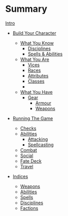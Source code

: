 # Summary

[Intro](./intro.md)

- [Build Your Character](character-builder.md)
	- [What You Know](build/what-you-know.md)
		- [Disciplines](build/disciplines.md)
		- [Spells & Abilities]()
	- [What You Are]()
		- [Vices](build/vices.md)
		- [Races](./races.md)
		- [Attributes](./attributes.md)
		- [Classes](classes.md)
		- 
	- [What You Have]()
		- [Gear]()
			- [Armour](armour.md)
			- [Weapons](weapons.md)

- [Running The Game]()
	- [Checks](running-the-game/checks.md)
	- [Abilities](running-the-game/abilities.md)
		- [Attacking](running-the-game/weapons.md)
		- [Spellcasting](running-the-game/spellcasting.md)
	- [Combat](running-the-game/combat.md)
	- [Social](running-the-game/social.md)
	- [Fate Deck](running-the-game/fate-deck.md)
	- [Travel](running-the-game/travel.md)

- [Indices]()
	- [Weapons](./weapons.md)
	- [Abilities](abilities.md)
	- [Spells]()
	- [Disciplines]()
	- [Factions]()
